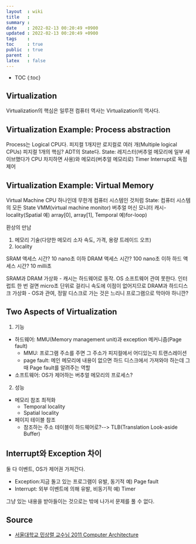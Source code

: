 ```yaml
---
layout  : wiki
title   : 
summary : 
date    : 2022-02-13 00:20:49 +0900
updated : 2022-02-13 00:20:49 +0900
tags    : 
toc     : true
public  : true
parent  : 
latex   : false
---
```

* TOC
{:toc}

 ## Virtualization
Virtualization의 핵심은 일루젼
컴퓨터 역사는 Virtualization의 역사다.

## Virtualization Example: Process abstraction
Process는 Logical CPU다.
피지컬 1개지만 로지컬로 여러 개(Multiple logical CPUs)
피지컬 1개의 핵심? ADT의 State다.
State: 레지스터(버추얼 메모리에 일부 세이브했다가 CPU 차지하면 사용)와 메모리(버추얼 메모리로)
Timer Interrupt로 독점 제어

## Virtualization Example: Virtual Memory
Virtual Machine
CPU 하나인데 무한개 컴퓨터 시스템인 것처럼
State: 컴퓨터 시스템의 모든 State
VMM(virtual machine monitor) 버추얼 머신 모니터
캐시- locality(Spatial 예) array[0], array[1], Temporal 예)for-loop)

환상의 만남
1) 메모리 기술(다양한 메모리 소자 속도, 가격, 용량 트레이드 오프)
2) locality

SRAM 액세스 시간? 10 nano초 이하
DRAM 액세스 시간? 100 nano초 이하 
하드 액세스 시간? 10 milli초

SRAM과 DRAM 가상화 - 캐시는 하드웨어로 동작. OS 소프트웨어 관여 못한다. 인터럽트 한 번 걸면 micro초 단위로 걸리니 속도에 이점이 없어지므로
DRAM과 하드디스크 가상화 - OS과 관여, 정말 디스크로 가는 것은 느리니 프로그램으로 막아야 하니깐?

## Two Aspects of Virtualization
1) 기능
- 하드웨어: MMU(Memory management unit)과 exception 메커니즘(Page fault)
	- MMU: 프로그램 주소를 주면 그 주소가 피지컬에서 어디있는지 트랜스레이션
	- page fault: 메인 메모리에 내용이 없으면 하드 디스크에서 가져와야 하는데 그때 Page fault를 알려주는 역할
- 소프트웨어: OS가 제어하는 버추얼 메모리의 프로세스?
2) 성능
- 메모리 참조 최적화 
	- Temporal locality
	- Spatial locality
- 페이지 테이블 참조
	- 참조하는 주소 테이블이 하드웨어로?--> TLB(Translation Look-aside Buffer) 

## Interrupt와 Exception 차이
둘 다 이벤트, OS가 제어권 가져간다.
- Exception:지금 돌고 있는 프로그램이 유발, 동기적  예) Page fault
- Interrupt: 외부 이벤트에 의해 유발, 비동기적  예) Timer  

그냥 있는 내용을 받아들이는 것으로는 밖에 나가서 문제를 풀 수 없다.

## Source 
- [서울대학교 민상렬 교수님 2011 Computer Architecture](https://olc.kr/course/course_online_view.jsp?id=240)
